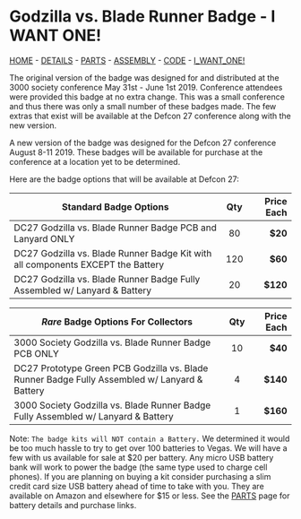 # Godzilla vs. Blade Runner Badge - I WANT ONE!

[HOME](/) - [DETAILS](3kbadge_details.md) - [PARTS](3kbadge_components.md) - [ASSEMBLY](3kbadge_assembly.md) - [CODE](3kbadge_code.md) - [I_WANT_ONE!](3kbadge_i_want_one.md)

The original version of the badge was designed for and distributed at the 3000 society conference May 31st - June 1st 2019.
Conference attendees were provided this badge at no extra change.
This was a small conference and thus there was only a small number of these badges made.
The few extras that exist will be available at the Defcon 27 conference along with the new version.

A new version of the badge was designed for the Defcon 27 conference August 8-11 2019.
These badges will be available for purchase at the conference at a location yet to be determined.

Here are the badge options that will be available at Defcon 27:

| Standard Badge Options | Qty      | Price Each |  
| ---------------------- | :------: | ---: |
| DC27 Godzilla vs. Blade Runner Badge PCB and Lanyard ONLY | 80 | **$20** |
| DC27 Godzilla vs. Blade Runner Badge Kit with all components EXCEPT the Battery | 120 | **$60** |
| DC27 Godzilla vs. Blade Runner Badge Fully Assembled w/ Lanyard & Battery | 20 | **$120** |

| *Rare* Badge Options For Collectors | Qty | Price Each |  
| ---------------------- | :------: | ---: |
| 3000 Society Godzilla vs. Blade Runner Badge PCB ONLY | 10 | **$40** |
| DC27 Prototype Green PCB Godzilla vs. Blade Runner Badge Fully Assembled w/ Lanyard & Battery | 4 | **$140** |
| 3000 Society Godzilla vs. Blade Runner Badge Fully Assembled w/ Lanyard & Battery | 1 | **$160** |

Note: `The badge kits will NOT contain a Battery.`
We determined it would be too much hassle to try to get over 100 batteries to Vegas.
We will have a few with us available for sale at $20 per battery.
Any micro USB battery bank will work to power the badge (the same type used to charge cell phones).
If you are planning on buying a kit consider purchasing a slim credit card size USB battery ahead of time to take with you.
They are available on Amazon and elsewhere for $15 or less.
See the [PARTS](3kbadge_components.md) page for battery details and purchase links.

